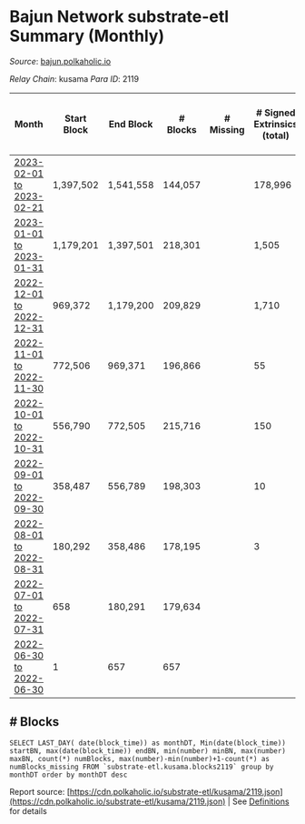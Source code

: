 # Bajun Network substrate-etl Summary (Monthly)

_Source_: [bajun.polkaholic.io](https://bajun.polkaholic.io)

*Relay Chain*: kusama
*Para ID*: 2119



| Month | Start Block | End Block | # Blocks | # Missing | # Signed Extrinsics (total) | # Active Accounts (avg) | # Addresses with Balances (max) | Issues |
| ----- | ----------- | --------- | -------- | --------- | --------------------------- | ----------------------- | ------------------------------- | ------ |
| [2023-02-01 to 2023-02-21](/kusama/2119-bajun/2023-02-28.md) | 1,397,502 | 1,541,558 | 144,057 |   | 178,996 | 222 | 5,795 | - | 
| [2023-01-01 to 2023-01-31](/kusama/2119-bajun/2023-01-31.md) | 1,179,201 | 1,397,501 | 218,301 |   | 1,505 | 20 | 4,244 | - | 
| [2022-12-01 to 2022-12-31](/kusama/2119-bajun/2022-12-31.md) | 969,372 | 1,179,200 | 209,829 |   | 1,710 | 37 | 3,686 | - | 
| [2022-11-01 to 2022-11-30](/kusama/2119-bajun/2022-11-30.md) | 772,506 | 969,371 | 196,866 |   | 55 | 1 | 3,291 | - | 
| [2022-10-01 to 2022-10-31](/kusama/2119-bajun/2022-10-31.md) | 556,790 | 772,505 | 215,716 |   | 150 | 2 | 3,285 | - | 
| [2022-09-01 to 2022-09-30](/kusama/2119-bajun/2022-09-30.md) | 358,487 | 556,789 | 198,303 |   | 10 |  | 11 | - | 
| [2022-08-01 to 2022-08-31](/kusama/2119-bajun/2022-08-31.md) | 180,292 | 358,486 | 178,195 |   | 3 |  | 7 | - | 
| [2022-07-01 to 2022-07-31](/kusama/2119-bajun/2022-07-31.md) | 658 | 180,291 | 179,634 |   |  |  | 4 | - | 
| [2022-06-30 to 2022-06-30](/kusama/2119-bajun/2022-06-30.md) | 1 | 657 | 657 |   |  |  | 4 | - | 

## # Blocks
```
SELECT LAST_DAY( date(block_time)) as monthDT, Min(date(block_time)) startBN, max(date(block_time)) endBN, min(number) minBN, max(number) maxBN, count(*) numBlocks, max(number)-min(number)+1-count(*) as numBlocks_missing FROM `substrate-etl.kusama.blocks2119` group by monthDT order by monthDT desc
```



Report source: [https://cdn.polkaholic.io/substrate-etl/kusama/2119.json](https://cdn.polkaholic.io/substrate-etl/kusama/2119.json) | See [Definitions](/DEFINITIONS.md) for details
